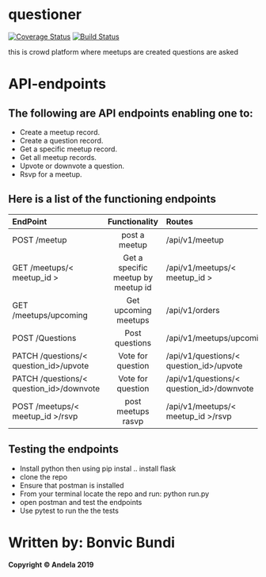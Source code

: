 # questioner

[![Coverage Status](https://coveralls.io/repos/github/b0nbon1/questioner/badge.svg?branch=develop)](https://coveralls.io/github/b0nbon1/questioner?branch=develop)  [![Build Status](https://travis-ci.org/b0nbon1/questioner.svg?branch=develop)](https://travis-ci.org/b0nbon1/questioner)

this is crowd platform where meetups are created questions are asked


# API-endpoints


## The following are API endpoints enabling one to: 
* Create a meetup record.
* Create a question record.
* Get a specific meetup record.
* Get all meetup records.
* Upvote or downvote a question.
* Rsvp for a meetup.
## Here is a list of the functioning endpoints

| EndPoint                | Functionality        | Routes            |
| :---                    |     :---:            | :---              |
| POST /meetup            | post a meetup       | /api/v1/meetup    |
| GET /meetups/< meetup_id >   | Get a specific meetup by meetup id| /api/v1/meetups/< meetup_id > |
| GET /meetups/upcoming            | Get upcoming meetups        | /api/v1/orders    |
| POST /Questions            | Post questions          | /api/v1/meetups/upcoming |
| PATCH /questions/< question_id>/upvote             | Vote for question          | /api/v1/questions/< question_id>/upvote  |
| PATCH /questions/< question_id>/downvote   | Vote for question     | /api/v1/questions/< question_id>/downvote  |
| POST /meetups/< meetup_id >/rsvp             | post meetups rasvp          | /api/v1/meetups/< meetup_id >/rsvp|

  
## Testing the endpoints

* Install python then using pip instal .. install flask
* clone the repo
* Ensure that postman is installed
* From your terminal locate the repo and run: python run.py
* open postman and test the endpoints
* Use pytest to run the the tests


# Written by: Bonvic Bundi
#### Copyright © Andela 2019 
